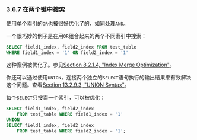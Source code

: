 ### 3.6.7 在两个键中搜索
使用单个索引的`OR`也被很好优化了的，如同处理`AND`。

一个很巧妙的例子是在用`OR`组合起来的两个不同索引中搜索：
```SQL
SELECT field1_index, field2_index FROM test_table
WHERE field1_index = '1' OR field2_index = '1'
```
这种案例被优化了。参见[Section 8.2.1.4, "Index Merge Optimization"](#)。

你还可以通过使用`UNION`，连接两个独立的`SELECT`语句执行的输出结果来有效解决这个问题。查看[Section 13.2.9.3, "UNION Syntax"](#)。

每个`SELECT`只搜索一个索引，可以被优化：
```SQL
SELECT field1_index, field2_index
    FROM test_table WHERE field1_index = '1'
UNION
SELECT field1_index, field2_index
    FROM test_table WHERE field2_index = '1';
```
